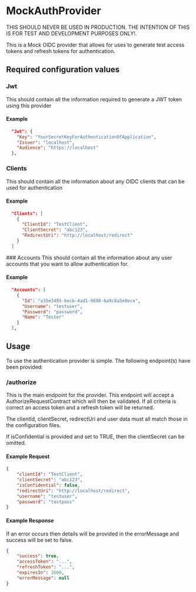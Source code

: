 # MockAuthProvider

THIS SHOULD NEVER BE USED IN PRODUCTION. THE INTENTION OF THIS IS FOR TEST AND DEVELOPMENT PURPOSES ONLY!.

This is a Mock OIDC provider that allows for uses to generate test access tokens and refresh tokens for authentication.

## Required configuration values

### Jwt
This should contain all the information required to generate a JWT token using this provider

#### Example
```json
  "Jwt": {
    "Key": "YourSecretKeyForAuthenticationOfApplication",
    "Issuer": "localhost",
    "Audience": "https://localhost"
  },
```

### Clients
This should contain all the information about any OIDC clients that can be used for authentication

#### Example
```json
  "Clients": [
    {
      "ClientId": "TestClient",
      "ClientSecret": "abc123",
      "RedirectUri": "http://localhost/redirect"
    }
  ]
```

### Accounts
This should contain all the information about any user accounts that you want to allow authentication for.

#### Example
```json
  "Accounts": [
    {
      "Id": "a35e3495-becb-4ad1-9698-6a9c8a5e0ece",
      "Username": "testuser",
      "Password": "password",
      "Name": "Tester"
    }
  ],
```

## Usage

To use the authentication provider is simple. The following endpoint(s) have been provided:

### /authorize
This is the main endpoint for the provider. This endpoint will accept a AuthorizeRequestContract which will then be validated. If all criteria is correct an access token and a refresh token will be returned.

The clientId, clientSecret, redirectUri and user data must all match those in the configuration files.

If isConfidential is provided and set to TRUE, then the clientSecret can be omitted.

#### Example Request
```json
{
	"clientId": "TestClient",
	"clientSecret": "abc123",
	"isConfidential": false,
	"redirectUri": "http://localhost/redirect",
	"username": "testuser",
	"password": "testpass"
}
```

#### Example Response
If an error occurs then details will be provided in the errorMessage and success will be set to false.

```json
{
	"success": true,
	"accessToken": "...",
	"refreshToken": "...",
	"expiresIn": 3600,
	"errorMessage": null
}
```